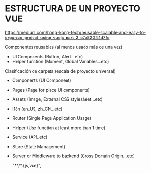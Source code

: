 # ESTRUCTURA DE UN PROYECTO VUE

https://medium.com/hong-kong-tech/reusable-scalable-and-easy-to-organize-project-using-vuejs-part-2-c7e82044d7fc

Componentes reusables (al menos usado más de una vez)

- UI Components (Button, Alert…etc)
- Helper function (Moment, Global Variables…etc)

Clasificación de carpeta (escala de proyecto universal)

- Components (UI Component)
- Pages (Page for place UI components)
- Assets (Image, External CSS stylesheet…etc)
- i18n (en_US, zh_CN…etc)
- Router (Single Page Application Usage)
- Helper (Use function at least more than 1 time)
- Service (API..etc)
- Store (State Management)
- Server or Middleware to backend (Cross Domain Origin…etc)

    "**/*.{js,vue}",